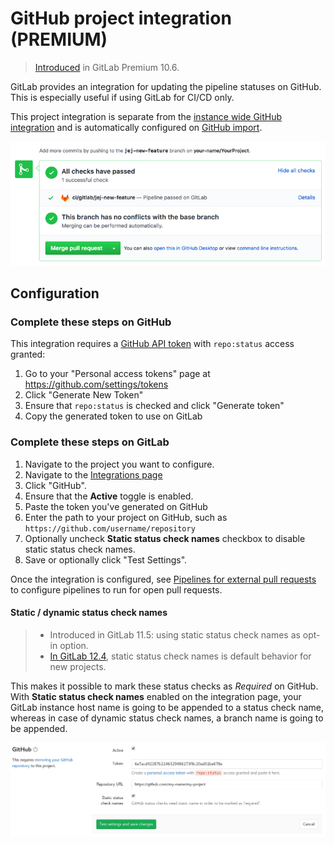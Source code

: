 # GitHub project integration **(PREMIUM)**

> [Introduced](https://gitlab.com/gitlab-org/gitlab/-/issues/3836) in GitLab Premium 10.6.

GitLab provides an integration for updating the pipeline statuses on GitHub.
This is especially useful if using GitLab for CI/CD only.

This project integration is separate from the [instance wide GitHub integration](../import/github.md#mirroring-and-pipeline-status-sharing)
and is automatically configured on [GitHub import](../../../integration/github.md).

![Pipeline status update on GitHub](img/github_status_check_pipeline_update.png)

## Configuration

### Complete these steps on GitHub

This integration requires a [GitHub API token](https://help.github.com/en/github/authenticating-to-github/creating-a-personal-access-token)
with `repo:status` access granted:

1. Go to your "Personal access tokens" page at <https://github.com/settings/tokens>
1. Click "Generate New Token"
1. Ensure that `repo:status` is checked and click "Generate token"
1. Copy the generated token to use on GitLab

### Complete these steps on GitLab

1. Navigate to the project you want to configure.
1. Navigate to the [Integrations page](overview.md#accessing-integrations)
1. Click "GitHub".
1. Ensure that the **Active** toggle is enabled.
1. Paste the token you've generated on GitHub
1. Enter the path to your project on GitHub, such as `https://github.com/username/repository`
1. Optionally uncheck **Static status check names** checkbox to disable static status check names.
1. Save or optionally click "Test Settings".

Once the integration is configured, see [Pipelines for external pull requests](../../../ci/ci_cd_for_external_repos/#pipelines-for-external-pull-requests)
to configure pipelines to run for open pull requests.

#### Static / dynamic status check names

> - Introduced in GitLab 11.5: using static status check names as opt-in option.
> - [In GitLab 12.4](https://gitlab.com/gitlab-org/gitlab/-/issues/9931), static status check names is default behavior for new projects.

This makes it possible to mark these status checks as _Required_ on GitHub.
With **Static status check names** enabled on the integration page, your
GitLab instance host name is going to be appended to a status check name,
whereas in case of dynamic status check names, a branch name is going to be
appended.

![Configure GitHub Project Integration](img/github_configuration.png)
